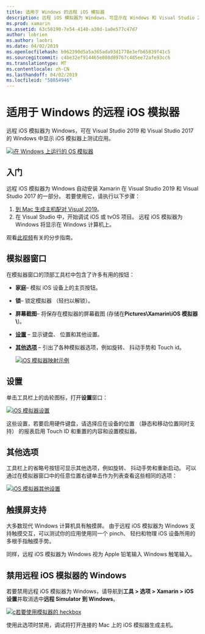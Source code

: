 ```yaml
---
title: 适用于 Windows 的远程 iOS 模拟器
description: 远程 iOS 模拟器为 Windows，可显示在 Windows 和 Visual Studio 2019 iOS 模拟器上测试应用。
ms.prod: xamarin
ms.assetid: 63c50190-7e54-4140-a30d-1a0e577c47d7
author: lobrien
ms.author: laobri
ms.date: 04/02/2019
ms.openlocfilehash: b962390d5a5a365ada93d1778e3efb65839f41c5
ms.sourcegitcommit: c4be32ef914465e808d89767c4d5ee72afe93cc6
ms.translationtype: MT
ms.contentlocale: zh-CN
ms.lasthandoff: 04/02/2019
ms.locfileid: "58854946"
---
```

# <a name="remoted-ios-simulator-for-windows"></a>适用于 Windows 的远程 iOS 模拟器

远程 iOS 模拟器为 Windows，可在 Visual Studio 2019 和 Visual Studio 2017 的 Windows 中显示 iOS 模拟器上测试应用。

[![i在 Windows 上运行的 OS 模拟器](images/hero-sml.png "在 Windows 上运行的 iOS 模拟器")](images/hero.png#lightbox)

## <a name="getting-started"></a>入门

远程 iOS 模拟器为 Windows 自动安装 Xamarin 在 Visual Studio 2019 和 Visual Studio 2017 的一部分。 若要使用它，请执行以下步骤：

1. [到 Mac 生成主机配对 Visual 2019](~/ios/get-started/installation/windows/connecting-to-mac/index.md)。
2. 在 Visual Studio 中，开始调试 iOS 或 tvOS 项目。 远程 iOS 模拟器为 Windows 将显示在 Windows 计算机上。

观看[此视频](deploy.md)有关的分步指南。

## <a name="simulator-window"></a>模拟器窗口

在模拟器窗口的顶部工具栏中包含了许多有用的按钮：

- **家庭**– 模拟 iOS 设备上的主页按钮。
- **锁**– 锁定模拟器 （轻扫以解锁）。
- **屏幕截图**– 将保存在模拟器的屏幕截图 (存储在**Pictures\Xamarin\iOS 模拟器\\**)。
- [**设置**](#settings) – 显示键盘、 位置和其他设置。
- [**其他选项**](#other-options) – 引出了各种模拟器选项，例如旋转、 抖动手势和 Touch id。

    [![iOS 模拟器映射示例](images/maps-app-sml.png "iOS 模拟器映射示例")](images/maps-app.png#lightbox)

## <a name="settings"></a>设置

单击工具栏上的齿轮图标，打开**设置**窗口：

[![iOS 模拟器设置](images/settings-sml.png "iOS 模拟器设置")](images/settings.png#lightbox)

这些设置，若要启用硬件键盘，请选择应在设备的位置 （静态和移动位置同时支持） 的报表启用 Touch ID 和重置的内容和设置模拟器。

## <a name="other-options"></a>其他选项

工具栏上的省略号按钮可显示其他选项，例如旋转、 抖动手势和重新启动。 可以通过在模拟器窗口中的任意位置右键单击作为列表查看这些相同的选项：

[![iOS 模拟器其他设置](images/more-sml.png "iOS 模拟器的其他设置")](images/more.png#lightbox)

## <a name="touchscreen-support"></a>触摸屏支持

大多数现代 Windows 计算机具有触摸屏。 由于远程 iOS 模拟器为 Windows 支持触摸交互，可以测试你的应用使用同一个 pinch、 轻扫和物理 iOS 设备所用的多根手指触摸手势。

同样，远程 iOS 模拟器为 Windows 视为 Apple 铅笔输入 Windows 触笔输入。

## <a name="disabling-the-remoted-ios-simulator-for-windows"></a>禁用远程 iOS 模拟器的 Windows

若要禁用远程 iOS 模拟器为 Windows，请导航到**工具 > 选项 > Xamarin > iOS 设置**并取消选中**远程 Simulator 到 Windows**。

[![c若要使用模拟器的 heckbox](images/options-sml.png "复选框以使用模拟器")](images/options.png#lightbox)

使用此选项时禁用，调试将打开连接的 Mac 上的 iOS 模拟器生成主机。
